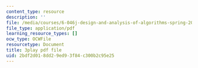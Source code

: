 ```yaml
---
content_type: resource
description: ''
file: /media/courses/6-046j-design-and-analysis-of-algorithms-spring-2015/2bdf2d018dd29ed93f84c300b2c95e25_z0lJ2k0sl1g.pdf
file_type: application/pdf
learning_resource_types: []
ocw_type: OCWFile
resourcetype: Document
title: 3play pdf file
uid: 2bdf2d01-8dd2-9ed9-3f84-c300b2c95e25
---
```

